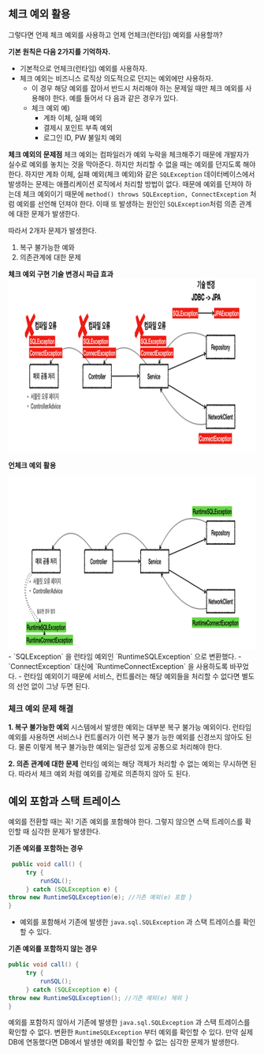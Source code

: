 ## 체크 예외 활용
그렇다면 언제 체크 예외를 사용하고 언제 언체크(런타임) 예외를 사용할까?

**기본 원칙은 다음 2가지를 기억하자.**
- 기본적으로 언체크(런타임) 예외를 사용하자.
- 체크 예외는 비즈니스 로직상 의도적으로 던지는 예외에만 사용하자.
	- 이 경우 해당 예외를 잡아서 반드시 처리해야 하는 문제일 때만 체크 예외를 사용해야 한다. 예를 들어서 다 음과 같은 경우가 있다.
	- 체크 예외 예)
		- 계좌 이체, 실패 예외
		- 결제시 포인트 부족 예외 
		- 로그인 ID, PW 불일치 예외

**체크 예외의 문제점**
체크 예외는 컴파일러가 예외 누락을 체크해주기 때문에 개발자가 실수로 예외를 놓치는 것을 막아준다. 하지만 처리할 수 없을 때는 예외를 던지도록 해야한다.
하지만 계좌 이체, 실패 예외(체크 예외)와 같은 `SQLException` 데이터베이스에서 발생하는 문제는 애플리케이션 로직에서 처리할 방법이 없다. 때문에 예외를 던져야 하는데 체크 예외이기 때문에 
`method() throws SQLException, ConnectException` 처럼 예외를 선언해 던져야 한다. 이때 또 발생하는 원인인 `SQLException`처럼 의존 관계에 대한 문제가 발생한다.

따라서 2개자 문제가 발생한다.
1. 복구 불가능한 예와
2. 의존관계에 대한 문제

**체크 예외 구현 기술 변경시 파급 효과**
<img src="/img/Spring_DB/DB-5_3.png" alt="체크 예외" width="600" height="350" />

**언체크 예외 활용**

<img src="/img/Spring_DB/DB-5_4.png" alt="언체크 예외" width="600" height="350" />
- `SQLException` 을 런타임 예외인 `RuntimeSQLException` 으로 변환했다.
- `ConnectException` 대신에 `RuntimeConnectException` 을 사용하도록 바꾸었다.
- 런타임 예외이기 때문에 서비스, 컨트롤러는 해당 예외들을 처리할 수 없다면 별도의 선언 없이 그냥 두면 된다.

### 체크 예외 문제 해결
**1. 복구 불가능한 예외**
시스템에서 발생한 예외는 대부분 복구 불가능 예외이다. 런타임 예외를 사용하면 서비스나 컨트롤러가 이런 복구 불가 능한 예외를 신경쓰지 않아도 된다. 물론 이렇게 복구 불가능한 예외는 일관성 있게 공통으로 처리해야 한다.

**2. 의존 관계에 대한 문제**
런타임 예외는 해당 객체가 처리할 수 없는 예외는 무시하면 된다. 따라서 체크 예외 처럼 예외를 강제로 의존하지 않아 도 된다.


## 예외 포함과 스택 트레이스
예외를 전환할 때는 꼭! 기존 예외를 포함해야 한다. 그렇지 않으면 스택 트레이스를 확인할 때 심각한 문제가 발생한다.

**기존 예외를 포함하는 경우** 
```java
 public void call() {
     try {
         runSQL();
     } catch (SQLException e) {
throw new RuntimeSQLException(e); //기존 예외(e) 포함 }
}
```
- 예외를 포함해서 기존에 발생한 `java.sql.SQLException` 과 스택 트레이스를 확인할 수 있다.


**기존 예외를 포함하지 않는 경우**
```java
public void call() {
     try {
         runSQL();
     } catch (SQLException e) {
throw new RuntimeSQLException(); //기존 예외(e) 제외 }
}
```
예외를 포함하지 않아서 기존에 발생한 `java.sql.SQLException` 과 스택 트레이스를 확인할 수 없다. 변환한 `RuntimeSQLException` 부터 예외를 확인할 수 있다. 만약 실제 DB에 연동했다면 DB에서 발생한 예외를 확인할 수 없는 심각한 문제가 발생한다.



